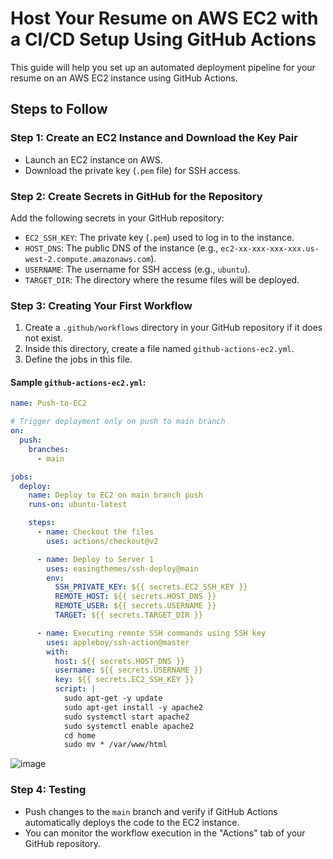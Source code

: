 # Host Your Resume on AWS EC2 with a CI/CD Setup Using GitHub Actions

This guide will help you set up an automated deployment pipeline for your resume on an AWS EC2 instance using GitHub Actions.

## Steps to Follow

### Step 1: Create an EC2 Instance and Download the Key Pair
- Launch an EC2 instance on AWS.
- Download the private key (`.pem` file) for SSH access.

### Step 2: Create Secrets in GitHub for the Repository
Add the following secrets in your GitHub repository:
- `EC2_SSH_KEY`: The private key (`.pem`) used to log in to the instance.
- `HOST_DNS`: The public DNS of the instance (e.g., `ec2-xx-xxx-xxx-xxx.us-west-2.compute.amazonaws.com`).
- `USERNAME`: The username for SSH access (e.g., `ubuntu`).
- `TARGET_DIR`: The directory where the resume files will be deployed.

### Step 3: Creating Your First Workflow

1. Create a `.github/workflows` directory in your GitHub repository if it does not exist.
2. Inside this directory, create a file named `github-actions-ec2.yml`.
3. Define the jobs in this file.

#### Sample `github-actions-ec2.yml`:

```yaml
name: Push-to-EC2

# Trigger deployment only on push to main branch
on:
  push:
    branches:
      - main

jobs:
  deploy:
    name: Deploy to EC2 on main branch push
    runs-on: ubuntu-latest

    steps:
      - name: Checkout the files
        uses: actions/checkout@v2

      - name: Deploy to Server 1
        uses: easingthemes/ssh-deploy@main
        env:
          SSH_PRIVATE_KEY: ${{ secrets.EC2_SSH_KEY }}
          REMOTE_HOST: ${{ secrets.HOST_DNS }}
          REMOTE_USER: ${{ secrets.USERNAME }}
          TARGET: ${{ secrets.TARGET_DIR }}

      - name: Executing remote SSH commands using SSH key
        uses: appleboy/ssh-action@master
        with:
          host: ${{ secrets.HOST_DNS }}
          username: ${{ secrets.USERNAME }}
          key: ${{ secrets.EC2_SSH_KEY }}
          script: |
            sudo apt-get -y update
            sudo apt-get install -y apache2
            sudo systemctl start apache2
            sudo systemctl enable apache2
            cd home
            sudo mv * /var/www/html
```
![image](https://github.com/user-attachments/assets/a7423457-e654-4735-aff3-9156ccb2c006)

### Step 4: Testing
- Push changes to the `main` branch and verify if GitHub Actions automatically deploys the code to the EC2 instance.
- You can monitor the workflow execution in the "Actions" tab of your GitHub repository.

